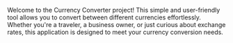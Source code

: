 Welcome to the Currency Converter project! This simple and user-friendly tool allows you to convert between different currencies effortlessly. Whether you're a traveler, a business owner, or just curious about exchange rates, this application is designed to meet your currency conversion needs.
